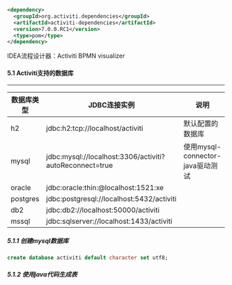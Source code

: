 ```xml
<dependency>
  <groupId>org.activiti.dependencies</groupId>
  <artifactId>activiti-dependencies</artifactId>
  <version>7.0.0.RC1</version>
  <type>pom</type>
</dependency>
```

IDEA流程设计器：Activiti BPMN visualizer

#### 5.1 Activiti支持的数据库

---

| 数据库类型 | JDBC连接实例                                            | 说明                             |
| ---------- | ------------------------------------------------------- | -------------------------------- |
| h2         | jdbc:h2:tcp://localhost/activiti                        | 默认配置的数据库                 |
| mysql      | jdbc:mysql://localhost:3306/activiti?autoReconnect=true | 使用mysql-connector-java驱动测试 |
| oracle     | jdbc:oracle:thin:@localhost:1521:xe                     |                                  |
| postgres   | jdbc:postgresql://localhost:5432/activiti               |                                  |
| db2        | jdbc:db2://localhost:50000/activiti                     |                                  |
| mssql      | jdbc:sqlserver://localhost:1433/activiti                |                                  |

##### 5.1.1 创建mysql数据库

```sql
create database activiti default character set utf8;
```

##### 5.1.2 使用java代码生成表



























































